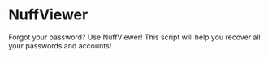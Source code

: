 # NuffViewer
Forgot your password? Use NuffViewer! This script will help you recover all your passwords and accounts!
